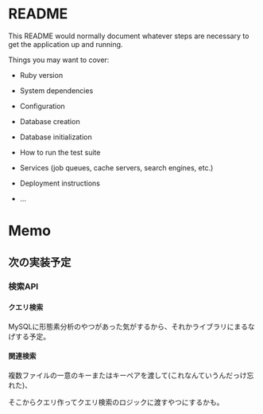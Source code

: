 # README

This README would normally document whatever steps are necessary to get the
application up and running.

Things you may want to cover:

* Ruby version

* System dependencies

* Configuration

* Database creation

* Database initialization

* How to run the test suite

* Services (job queues, cache servers, search engines, etc.)

* Deployment instructions

* ...

# Memo

## 次の実装予定

### 検索API

#### クエリ検索

MySQLに形態素分析のやつがあった気がするから、それかライブラリにまるなげする予定。

#### 関連検索

複数ファイルの一意のキーまたはキーペアを渡して(これなんていうんだっけ忘れた)、

そこからクエリ作ってクエリ検索のロジックに渡すやつにするかも。
